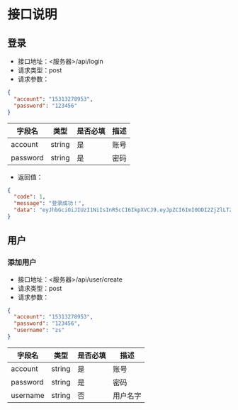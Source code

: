 # 接口说明

## 登录

* 接口地址：<服务器>/api/login
* 请求类型：post
* 请求参数：

```json
{
  "account": "15313278953",
  "password": "123456"
}
```

| 字段名      | 类型     | 是否必填 | 描述   |
|----------|--------|------|------|
| account  | string | 是    | 账号   |
| password | string | 是    | 密码   |
* 返回值：

```json
{
  "code": 1,
  "message": "登录成功！",
  "data": "eyJhbGciOiJIUzI1NiIsInR5cCI6IkpXVCJ9.eyJpZCI6ImI0ODI2ZjZlLTZjZGYtNDFlNi1iMzVjLWIxYmNlMjhmNzFkZiIsInJvbGUiOlt7ImdvcnVwX25hbWUiOiLnrqHnkIblkZgiLCJnb3J1cF9pZCI6ImQ2YWI3M2UyLWFlNjAtNDZjNC1hYzRiLTUxYWYzZTkxMjYwMiJ9XSwiaWF0IjoxNjQ2OTY4NDk4LCJleHAiOjE2NDcwNTQ4OTh9.01-jJ0vaR00IwkImRKVkdSajQLYExlBBCpraYVMFaA0"
}
```

## 用户

### 添加用户

* 接口地址：<服务器>/api/user/create
* 请求类型：post
* 请求参数：


```json
{
  "account": "15313278953",
  "password": "123456",
  "username": "zs"
}
```

| 字段名      | 类型     | 是否必填 | 描述   |
|----------|--------|------|------|
| account  | string | 是    | 账号   |
| password | string | 是    | 密码   |
| username | string | 否    | 用户名字 |
